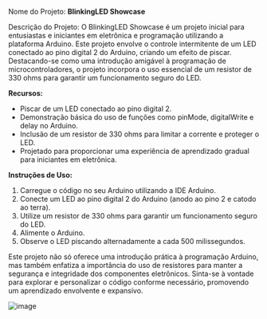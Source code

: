 Nome do Projeto: **BlinkingLED Showcase**

Descrição do Projeto:
O BlinkingLED Showcase é um projeto inicial para entusiastas e iniciantes em eletrônica e programação utilizando a plataforma Arduino. Este projeto envolve o controle intermitente de um LED conectado ao pino digital 2 do Arduino, criando um efeito de piscar. Destacando-se como uma introdução amigável à programação de microcontroladores, o projeto incorpora o uso essencial de um resistor de 330 ohms para garantir um funcionamento seguro do LED.

**Recursos:**
- Piscar de um LED conectado ao pino digital 2.
- Demonstração básica do uso de funções como pinMode, digitalWrite e delay no Arduino.
- Inclusão de um resistor de 330 ohms para limitar a corrente e proteger o LED.
- Projetado para proporcionar uma experiência de aprendizado gradual para iniciantes em eletrônica.

**Instruções de Uso:**
1. Carregue o código no seu Arduino utilizando a IDE Arduino.
2. Conecte um LED ao pino digital 2 do Arduino (anodo ao pino 2 e catodo ao terra).
3. Utilize um resistor de 330 ohms para garantir um funcionamento seguro do LED.
4. Alimente o Arduino.
5. Observe o LED piscando alternadamente a cada 500 milissegundos.

Este projeto não só oferece uma introdução prática à programação Arduino, mas também enfatiza a importância do uso de resistores para manter a segurança e integridade dos componentes eletrônicos. Sinta-se à vontade para explorar e personalizar o código conforme necessário, promovendo um aprendizado envolvente e expansivo.

![image](https://github.com/Edmilsonhdr/BlinkingLED-Showcase/assets/92001139/cbc3b8ed-be64-434f-a0c4-557e3b48280f)
